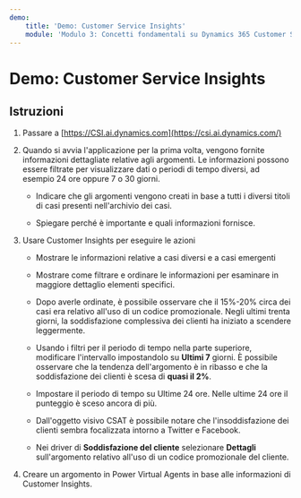 ```yaml
---
demo:
    title: 'Demo: Customer Service Insights'
    module: 'Modulo 3: Concetti fondamentali su Dynamics 365 Customer Service'
---
```


# Demo: Customer Service Insights

## Istruzioni

1. Passare a [https://CSI.ai.dynamics.com](https://csi.ai.dynamics.com/) 

2. Quando si avvia l'applicazione per la prima volta, vengono fornite informazioni dettagliate relative agli argomenti. Le informazioni possono essere filtrate per visualizzare dati o periodi di tempo diversi, ad esempio 24 ore oppure 7 o 30 giorni. 

	- Indicare che gli argomenti vengono creati in base a tutti i diversi titoli di casi presenti nell'archivio dei casi. 

	- Spiegare perché è importante e quali informazioni fornisce. 

3. Usare Customer Insights per eseguire le azioni

	- Mostrare le informazioni relative a casi diversi e a casi emergenti

	- Mostrare come filtrare e ordinare le informazioni per esaminare in maggiore dettaglio elementi specifici. 

	- Dopo averle ordinate, è possibile osservare che il 15%-20% circa dei casi era relativo all'uso di un codice promozionale. Negli ultimi trenta giorni, la soddisfazione complessiva dei clienti ha iniziato a scendere leggermente. 

	- Usando i filtri per il periodo di tempo nella parte superiore, modificare l'intervallo impostandolo su **Ultimi 7** giorni. È possibile osservare che la tendenza dell'argomento è in ribasso e che la soddisfazione dei clienti è scesa di **quasi il 2%**. 

	- Impostare il periodo di tempo su Ultime 24 ore. Nelle ultime 24 ore il punteggio è sceso ancora di più. 

	- Dall'oggetto visivo CSAT è possibile notare che l'insoddisfazione dei clienti sembra focalizzata intorno a Twitter e Facebook. 

	- Nei driver di **Soddisfazione del cliente** selezionare **Dettagli** sull'argomento relativo all'uso di un codice promozionale del cliente. 

4. Creare un argomento in Power Virtual Agents in base alle informazioni di Customer Insights. 
